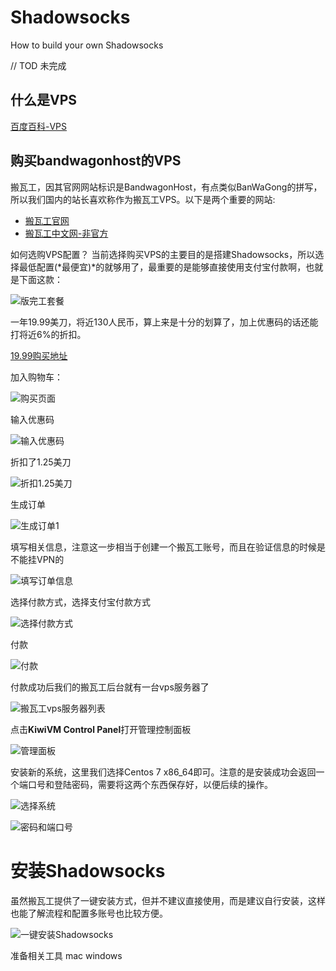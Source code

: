 # Shadowsocks
How to build your own Shadowsocks

// TOD 未完成

## 什么是VPS
[百度百科-VPS](https://baike.baidu.com/item/VPS)
## 购买bandwagonhost的VPS
搬瓦工，因其官网网站标识是BandwagonHost，有点类似BanWaGong的拼写，所以我们国内的站长喜欢称作为搬瓦工VPS。以下是两个重要的网站:
- [搬瓦工官网](https://bwh1.net/)
- [搬瓦工中文网-非官方](http://banwagong.cn/)

如何选购VPS配置？
当前选择购买VPS的主要目的是搭建Shadowsocks，所以选择最低配置(*最便宜)*的就够用了，最重要的是能够直接使用支付宝付款啊，也就是下面这款：

![版完工套餐](http://obh9jd33g.bkt.clouddn.com/writestory/1534082013378.jpg)

一年19.99美刀，将近130人民币，算上来是十分的划算了，加上优惠码的话还能打将近6%的折扣。

[19.99购买地址](https://bwh1.net/cart.php?a=confproduct&i=0)

加入购物车：

![购买页面](http://obh9jd33g.bkt.clouddn.com/writestory/1534082147767.jpg)

输入优惠码

![输入优惠码](http://obh9jd33g.bkt.clouddn.com/writestory/1534082287860.jpg)

折扣了1.25美刀

![折扣1.25美刀](http://obh9jd33g.bkt.clouddn.com/writestory/1534082362160.jpg)

生成订单

![生成订单1](http://obh9jd33g.bkt.clouddn.com/writestory/1534082428750.jpg)

填写相关信息，注意这一步相当于创建一个搬瓦工账号，而且在验证信息的时候是不能挂VPN的

![填写订单信息](http://obh9jd33g.bkt.clouddn.com/writestory/1534082508032.jpg)

选择付款方式，选择支付宝付款方式

![选择付款方式](http://obh9jd33g.bkt.clouddn.com/writestory/1534082632301.jpg)

付款

![付款](http://obh9jd33g.bkt.clouddn.com/writestory/1534082655614.jpg)

付款成功后我们的搬瓦工后台就有一台vps服务器了

![搬瓦工vps服务器列表](http://obh9jd33g.bkt.clouddn.com/writestory/1534082768345.jpg)

点击**KiwiVM Control Panel**打开管理控制面板

![管理面板](http://obh9jd33g.bkt.clouddn.com/writestory/1534082931146.jpg)

安装新的系统，这里我们选择Centos 7 x86_64即可。注意的是安装成功会返回一个端口号和登陆密码，需要将这两个东西保存好，以便后续的操作。

![选择系统](http://obh9jd33g.bkt.clouddn.com/writestory/1534083004026.jpg)

![密码和端口号](http://obh9jd33g.bkt.clouddn.com/writestory/1534083161983.jpg)

# 安装Shadowsocks
虽然搬瓦工提供了一键安装方式，但并不建议直接使用，而是建议自行安装，这样也能了解流程和配置多账号也比较方便。

![一键安装Shadowsocks](http://obh9jd33g.bkt.clouddn.com/writestory/1534083280313.jpg)

准备相关工具
mac
windows 